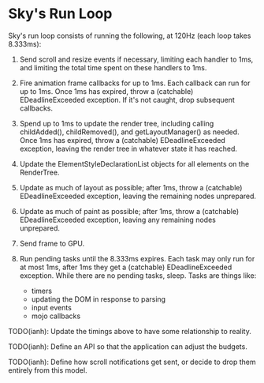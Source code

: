 Sky's Run Loop
==============

Sky's run loop consists of running the following, at 120Hz (each loop
takes 8.333ms):

1. Send scroll and resize events if necessary, limiting each handler
   to 1ms, and limiting the total time spent on these handlers to 1ms.

2. Fire animation frame callbacks for up to 1ms. Each callback can run
   for up to 1ms. Once 1ms has expired, throw a (catchable)
   EDeadlineExceeded exception. If it's not caught, drop subsequent
   callbacks.

4. Spend up to 1ms to update the render tree, including calling
   childAdded(), childRemoved(), and getLayoutManager() as needed.
   Once 1ms has expired, throw a (catchable) EDeadlineExceeded
   exception, leaving the render tree in whatever state it has
   reached.

3. Update the ElementStyleDeclarationList objects for all elements on
   the RenderTree.

5. Update as much of layout as possible; after 1ms, throw a
   (catchable) EDeadlineExceeded exception, leaving the remaining
   nodes unprepared.

6. Update as much of paint as possible; after 1ms, throw a (catchable)
   EDeadlineExceeded exception, leaving any remaining nodes
   unprepared.

7. Send frame to GPU.

8. Run pending tasks until the 8.333ms expires. Each task may only run
   for at most 1ms, after 1ms they get a (catchable) EDeadlineExceeded
   exception. While there are no pending tasks, sleep.
   Tasks are things like:
    - timers
    - updating the DOM in response to parsing
    - input events
    - mojo callbacks

TODO(ianh): Update the timings above to have some relationship to
reality.

TODO(ianh): Define an API so that the application can adjust the
budgets.

TODO(ianh): Define how scroll notifications get sent, or decide to
drop them entirely from this model.
